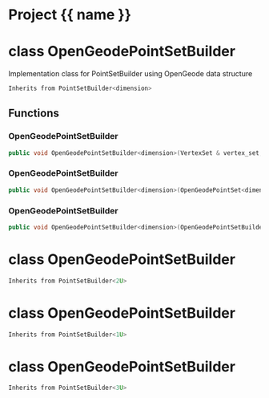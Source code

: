 <script setup>
import {useRoute} from 'vitepress'
const {path} = useRoute()
const tokens = path.split('/')
const words = tokens[2].split('-');
for (let i = 0; i < words.length; i++) {
    words[i] = words[i].charAt(0).toUpperCase() + words[i].slice(1);
    words[i] = words[i].replace('geode', 'Geode')
}
const name = words.join('-');
</script>
# Project {{ name }}

# class OpenGeodePointSetBuilder


 Implementation class for PointSetBuilder using OpenGeode data structure



```cpp
Inherits from PointSetBuilder<dimension>
```



## Functions

### OpenGeodePointSetBuilder

```cpp
public void OpenGeodePointSetBuilder<dimension>(VertexSet & vertex_set, MeshBuilderFactoryKey )
```


### OpenGeodePointSetBuilder

```cpp
public void OpenGeodePointSetBuilder<dimension>(OpenGeodePointSet<dimension> & mesh)
```


### OpenGeodePointSetBuilder

```cpp
public void OpenGeodePointSetBuilder<dimension>(OpenGeodePointSetBuilder<dimension> && )
```




# class OpenGeodePointSetBuilder


```cpp
Inherits from PointSetBuilder<2U>
```



# class OpenGeodePointSetBuilder


```cpp
Inherits from PointSetBuilder<1U>
```



# class OpenGeodePointSetBuilder


```cpp
Inherits from PointSetBuilder<3U>
```



